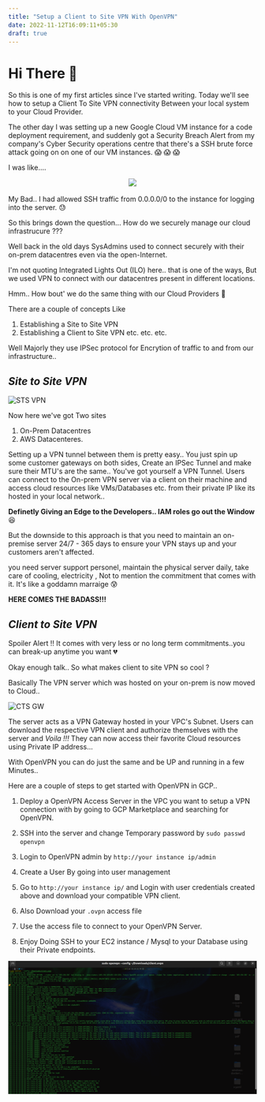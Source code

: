 ```yaml
---
title: "Setup a Client to Site VPN With OpenVPN"
date: 2022-11-12T16:09:11+05:30
draft: true
---
```


# Hi There :wave:

So this is one of my first articles since I've started writing. Today we'll see how to setup a Client To Site VPN connectivity Between your local system to your Cloud Provider.

The other day I was setting up a new Google Cloud VM instance for a code deployment requirement, and suddenly got a Security Breach Alert from my company's Cyber Security operations centre that there's a SSH brute force attack going on on one of our VM instances. 
:scream: :scream: :scream:

I was like....

<!-- ![Whaaaat](https://media.tenor.com/JWHXlA4ug-IAAAAC/stewie-griffin-say-what.gif) -->

<p align="center">
  <img src="https://media.tenor.com/JWHXlA4ug-IAAAAC/stewie-griffin-say-what.gif" />
</p>


My Bad.. I had allowed SSH traffic from 0.0.0.0/0 to the instance for logging into the server. :sweat:

So this brings down the question... How do we securely manage our cloud infrastrucure ???

Well back in the old days SysAdmins used to connect securely with their on-prem datacentres even via the open-Internet.

I'm not quoting Integrated Lights Out (ILO) here.. that is one of the ways, But we used VPN to connect with our datacentres present in different locations.

Hmm.. How bout' we do the same thing with our Cloud Providers :raised_hands:

There are a couple of concepts Like 
1. Establishing a Site to Site VPN
2. Establishing a Client to Site VPN
etc. etc. etc. 

Well Majorly they use IPSec protocol for Encrytion of traffic to and from our infrastructure.. 

## _Site to Site VPN_

![STS VPN](https://docs.aws.amazon.com/images/vpn/latest/s2svpn/images/vpn-basic-diagram.png)

Now here we've got Two sites 
1. On-Prem Datacentres
2. AWS Datacenteres.

Setting up a VPN tunnel between them is pretty easy.. You just spin up some customer gateways on both sides,
Create an IPSec Tunnel and make sure their MTU's are the same.. You've got yourself a VPN Tunnel.
Users can connect to the On-prem VPN server via a client on their machine and access cloud resources like VMs/Databases etc. from their private IP like its hosted in your local network..

**Definetly Giving an Edge to the Developers.. IAM roles go out the Window** :laughing: 

But the downside to this approach is that you need to maintain an on-premise server 24/7 - 365 days to ensure your VPN stays up and your customers aren't affected.

you need server support personel, maintain the physical server daily, take care of cooling, electricity , Not to mention the commitment that comes with it. It's like a goddamn marraige :cold_sweat:


__HERE COMES THE BADASS!!!__

## _Client to Site VPN_
Spoiler Alert !! It comes with very less or no long term commitments..you can break-up anytime you want :broken_heart:

Okay enough talk.. So what makes client to site VPN so cool ?

Basically The VPN server which was hosted on your on-prem is now moved to Cloud..

![CTS GW](https://d2908q01vomqb2.cloudfront.net/5b384ce32d8cdef02bc3a139d4cac0a22bb029e8/2020/04/14/Screen-Shot-2020-04-07-at-10.30.06-AM.png)


The server acts as a VPN Gateway hosted in your VPC's Subnet. Users can download the respective VPN client and authorize themselves with the server and _Voila !!!_  They can now access their favorite Cloud resources using  Private IP address...

With OpenVPN you can do just the same and be UP and running in a few Minutes..

Here are a couple of steps to get started with OpenVPN in GCP..

1. Deploy a OpenVPN Access Server in the VPC you want to setup a VPN connection with by going to GCP Marketplace and searching for OpenVPN.

2. SSH into the server and change Temporary password by `sudo passwd openvpn`

3. Login to OpenVPN admin by `http://your instance ip/admin`

4. Create a User By going into user management

5. Go to `http://your instance ip/` and Login with user credentials created above and download your compatible VPN client.

6. Also Download your `.ovpn` access file

7. Use the access file to connect to your OpenVPN Server.

8. Enjoy Doing SSH to your EC2 instance / Mysql to your Database using their Private endpoints.

![openvpn](/openvpn.png)



